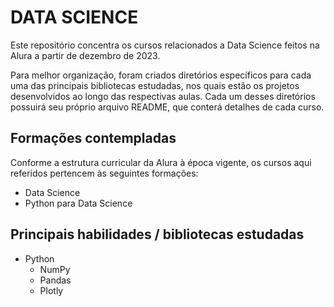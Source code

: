 # DATA SCIENCE

Este repositório concentra os cursos relacionados a Data Science feitos na Alura a partir de dezembro de 2023.

Para melhor organização, foram criados diretórios específicos para cada uma das principais bibliotecas estudadas, nos quais estão os projetos desenvolvidos ao longo das respectivas aulas. Cada um desses diretórios possuirá seu próprio arquivo README, que conterá detalhes de cada curso.

## Formações contempladas

Conforme a estrutura curricular da Alura à época vigente, os cursos aqui referidos pertencem às seguintes formações:

- Data Science
- Python para Data Science

## Principais habilidades / bibliotecas estudadas

- Python
  - NumPy
  - Pandas
  - Plotly
